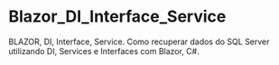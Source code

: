# Blazor_DI_Interface_Service
BLAZOR, DI, Interface, Service. Como recuperar dados do SQL Server utilizando DI, Services e Interfaces com Blazor, C#.
